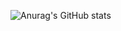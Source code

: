 ![Anurag's GitHub stats](https://github-readme-stats.vercel.app/api?username=michaelho0307&show_icons=true&theme=tokyonight)
